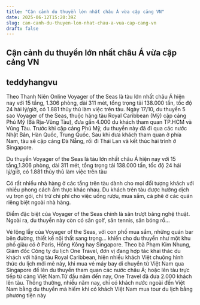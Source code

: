 ```yaml
---
title: "Cận cảnh du thuyền lớn nhất châu Á vừa cập cảng VN"
date: 2025-06-12T15:20:39Z
slug: can-canh-du-thuyen-lon-nhat-chau-a-vua-cap-cang-vn
draft: false
---
```


## Cận cảnh du thuyền lớn nhất châu Á vừa cập cảng VN

## teddyhangvu

Theo Thanh Niên Online
Voyager of the Seas là tàu lớn nhất châu Á hiện nay với 15 tầng, 1.306 phòng, dài 311 mét, tổng trọng tải 138.000 tấn, tốc độ 24 hải lý/giờ, có 1.881 thủy thủ làm việc trên tàu.
Ngày 17/10, du thuyền 5 sao Voyager of the Seas, thuộc hãng tàu Royal Caribbean (Mỹ) cập cảng Phú Mỹ (Bà Rịa-Vũng Tàu), đưa gần 4.000 du khách tham quan TP.HCM và Vũng Tàu. Trước khi cập cảng Phú Mỹ, du thuyền này đã đi qua các nước Nhật Bản, Hàn Quốc, Trung Quốc. Sau khi đưa khách tham quan ở phía Nam, tàu sẽ cập cảng Đà Nẵng, rồi đi Thái Lan và kết thúc hải trình ở Singapore.

Du thuyền Voyager of the Seas là tàu lớn nhất châu Á hiện nay với 15 tầng,1.306 phòng, dài 311 mét, tổng trọng tải 138.000 tấn, tốc độ 24 hải lý/giờ, có 1.881 thủy thủ làm việc trên tàu

Có rất nhiều nhà hàng ở các tầng trên tàu dành cho mọi đối tượng khách với nhiều phong cách ẩm thực khác nhau. Du khách trên tàu được hưởng dịch vụ trọn gói, chỉ trừ chi phí cho việc uống rượu, mua sắm, cà phê ở các quán riêng biệt ngoài nhà hàng.


Điểm đặc biệt của Voyager of the Seas chính là sân trượt băng nghệ thuật. Ngoài ra, du thuyền này còn có sân golf, sân tennis, sân bóng rổ…

Vẻ lộng lẫy của Voyager of the Seas, với con phố mua sắm, những quán bar bên đường, thiết kế nội thất sang trọng… khiến cho du thuyền như một khu phố giàu có ở Paris, Hồng Kông hay Singapore.
Theo bà Phạm Kim Nhung, Giám đốc Công ty du lịch One Travel, đơn vị đang hợp tác khai thác du khách với hãng tàu Royal Caribbean, hiện nhiều khách Việt chuộng hình thức du lịch mới mẻ này, khi mua vé máy bay di chuyển từ Việt Nam qua Singapore để lên du thuyền tham quan các nước châu Á; hoặc lên tàu trực tiếp từ cảng Việt Nam.Từ đầu năm đến nay, One Travel đã đưa 2.000 khách lên tàu. Thông thường, nhiều năm nay, chỉ có khách nước ngoài đến Việt Nam bằng du thuyền mà hiếm khi có khách Việt Nam mua tour du lịch bằng phương tiện này